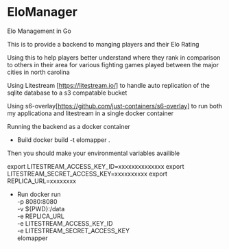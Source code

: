 # EloManager
Elo Management in Go


This is to provide a backend to manging players and their Elo Rating

Using this to help players better understand where they rank in comparison to others in their area for various fighting games played
between the major cities in north carolina


Using Litestream [https://litestream.io/] to handle auto replication of the sqlite database to a s3 compatable bucket

Using s6-overlay[https://github.com/just-containers/s6-overlay] to run both my applicationa and litestream in a single docker container

Running the backend as a docker container
- Build
docker build -t elomapper .

Then you should make your environmental variables availible

export LITESTREAM_ACCESS_KEY_ID=xxxxxxxxxxxxxx
export LITESTREAM_SECRET_ACCESS_KEY=xxxxxxxxxx
export REPLICA_URL=xxxxxxxx
- Run
docker run \
  -p 8080:8080 \
  -v ${PWD}:/data \
  -e REPLICA_URL \
  -e LITESTREAM_ACCESS_KEY_ID \
  -e LITESTREAM_SECRET_ACCESS_KEY \
  elomapper